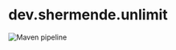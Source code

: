 # dev.shermende.unlimit

![Maven pipeline](https://github.com/shermende/dev.shermende.unlimit/workflows/Maven%20pipeline/badge.svg)